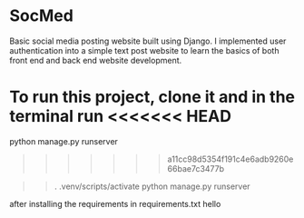 # SocMed
Basic social media posting website built using Django.
I implemented user authentication into a simple text post website to learn the basics of both front end and back end website development.

To run this project, clone it and in the terminal run 
<<<<<<< HEAD
=======

python manage.py runserver
>>>>>>> a11cc98d5354f191c4e6adb9260e66bae7c3477b

>>.  .venv/scripts/activate
>>python manage.py runserver

after installing the requirements in requirements.txt
hello